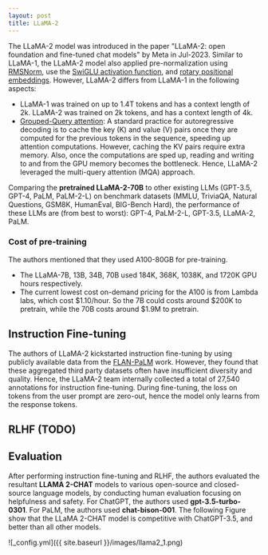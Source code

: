 ```yaml
---
layout: post
title: LLaMA-2
---
```


The LLaMA-2 model was introduced in the paper "LLaMA-2: open foundation and fine-tuned chat models" by Meta in Jul-2023. Similar to LLaMA-1, the LLaMA-2 model also applied pre-normalization using [RMSNorm](2023-1-2-techniques-to-enable-deep-nn.md#root-mean-square-layer-normalization-rmsnorm), use the [SwiGLU activation function](2022-12-3-activation-functions.md#swish-gated-linear-unit-swiglusilu), and [rotary positional embeddings](https://chanys.github.io/rotary-position-embedding/). However, LLaMA-2 differs from LLaMA-1 in the following aspects:
* LLaMA-1 was trained on up to 1.4T tokens and has a context length of 2k. LLaMA-2 was trained on 2k tokens, and has a context length of 4k.
* [Grouped-Query attention](https://chanys.github.io/multi-query-attention/): A standard practice for autoregressive decoding is to cache the key (K) and value (V) pairs once they are computed for the previous tokens in the sequence, speeding up attention computations. However, caching the KV pairs require extra memory. Also, once the computations are sped up, reading and writing to and from the GPU memory becomes the bottleneck. Hence, LLaMA-2 leveraged the multi-query attention (MQA) approach.

Comparing the **pretrained LLaMA-2-70B** to other existing LLMs (GPT-3.5, GPT-4, PaLM, PaLM-2-L) on benchmark datasets (MMLU, TriviaQA, Natural Questions, GSM8K, HumanEval, BIG-Bench Hard), the performance of these LLMs are (from best to worst): GPT-4, PaLM-2-L, GPT-3.5, LLaMA-2, PaLM.

### Cost of pre-training
The authors mentioned that they used A100-80GB for pre-training. 
* The LLaMA-7B, 13B, 34B, 70B used 184K, 368K, 1038K, and 1720K GPU hours respectively. 
* The current lowest cost on-demand pricing for the A100 is from Lambda labs, which cost $1.10/hour. So the 7B could costs around $200K to pretrain, while the 70B costs around $1.9M to pretrain.

## Instruction Fine-tuning
The authors of LLaMA-2 kickstarted instruction fine-tuning by using publicly available data from the [FLAN-PaLM](https://chanys.github.io/flan-palm/) work. However, they found that these aggregated third party datasets often have insufficient diversity and quality. Hence, the LLaMA-2 team internally collected a total of 27,540 annotations for instruction fine-tuning. During fine-tuning, the loss on tokens from the user prompt are zero-out, hence the model only learns from the response tokens. 

## RLHF (TODO)

## Evaluation
After performing instruction fine-tuning and RLHF, the authors evaluated the resultant **LLAMA 2-CHAT** models to various open-source and closed-source language models, by conducting human evaluation focusing on helpfulness and safety. For ChatGPT, the authors used **gpt-3.5-turbo-0301**. For PaLM, the authors used **chat-bison-001**. The following Figure show that the LLaMA 2-CHAT model is competitive with ChatGPT-3.5, and better than all other models.

![_config.yml]({{ site.baseurl }}/images/llama2_1.png)
